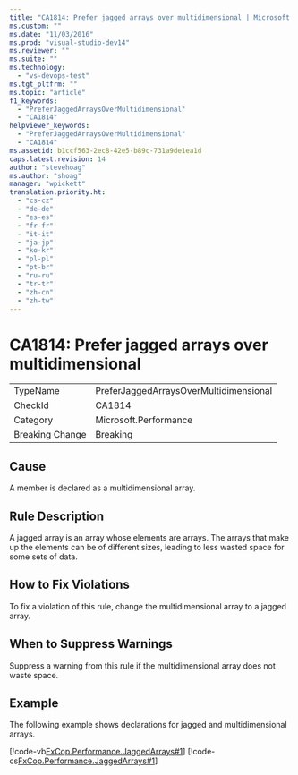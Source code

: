 ```yaml
---
title: "CA1814: Prefer jagged arrays over multidimensional | Microsoft Docs"
ms.custom: ""
ms.date: "11/03/2016"
ms.prod: "visual-studio-dev14"
ms.reviewer: ""
ms.suite: ""
ms.technology: 
  - "vs-devops-test"
ms.tgt_pltfrm: ""
ms.topic: "article"
f1_keywords: 
  - "PreferJaggedArraysOverMultidimensional"
  - "CA1814"
helpviewer_keywords: 
  - "PreferJaggedArraysOverMultidimensional"
  - "CA1814"
ms.assetid: b1ccf563-2ec8-42e5-b89c-731a9de1ea1d
caps.latest.revision: 14
author: "stevehoag"
ms.author: "shoag"
manager: "wpickett"
translation.priority.ht: 
  - "cs-cz"
  - "de-de"
  - "es-es"
  - "fr-fr"
  - "it-it"
  - "ja-jp"
  - "ko-kr"
  - "pl-pl"
  - "pt-br"
  - "ru-ru"
  - "tr-tr"
  - "zh-cn"
  - "zh-tw"
---
```

# CA1814: Prefer jagged arrays over multidimensional
|||  
|-|-|  
|TypeName|PreferJaggedArraysOverMultidimensional|  
|CheckId|CA1814|  
|Category|Microsoft.Performance|  
|Breaking Change|Breaking|  
  
## Cause  
 A member is declared as a multidimensional array.  
  
## Rule Description  
 A jagged array is an array whose elements are arrays. The arrays that make up the elements can be of different sizes, leading to less wasted space for some sets of data.  
  
## How to Fix Violations  
 To fix a violation of this rule, change the multidimensional array to a jagged array.  
  
## When to Suppress Warnings  
 Suppress a warning from this rule if the multidimensional array does not waste space.  
  
## Example  
 The following example shows declarations for jagged and multidimensional arrays.  
  
 [!code-vb[FxCop.Performance.JaggedArrays#1](../code-quality/codesnippet/VisualBasic/ca1814-prefer-jagged-arrays-over-multidimensional_1.vb)]
 [!code-cs[FxCop.Performance.JaggedArrays#1](../code-quality/codesnippet/CSharp/ca1814-prefer-jagged-arrays-over-multidimensional_1.cs)]